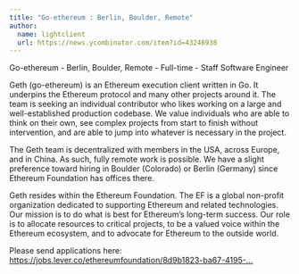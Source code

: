 ```yaml
---
title: "Go-ethereum : Berlin, Boulder, Remote"
author:
  name: lightclient
  url: https://news.ycombinator.com/item?id=43246938
---
```

Go-ethereum - Berlin, Boulder, Remote - Full-time - Staff Software Engineer

Geth (go-ethereum) is an Ethereum execution client written in Go. It underpins the Ethereum protocol and many other projects around it. The team is seeking an individual contributor who likes working on a large and well-established production codebase. We value individuals who are able to think on their own, see complex projects from start to finish without intervention, and are able to jump into whatever is necessary in the project.

The Geth team is decentralized with members in the USA, across Europe, and in China. As such, fully remote work is possible. We have a slight preference toward hiring in Boulder (Colorado) or Berlin (Germany) since Ethereum Foundation has offices there.

Geth resides within the Ethereum Foundation. The EF is a global non-profit organization dedicated to supporting Ethereum and related technologies. Our mission is to do what is best for Ethereum’s long-term success. Our role is to allocate resources to critical projects, to be a valued voice within the Ethereum ecosystem, and to advocate for Ethereum to the outside world.

Please send applications here: <a href="https:&#x2F;&#x2F;jobs.lever.co&#x2F;ethereumfoundation&#x2F;8d9b1823-ba67-4195-a673-e11a85a48d62" rel="nofollow">https:&#x2F;&#x2F;jobs.lever.co&#x2F;ethereumfoundation&#x2F;8d9b1823-ba67-4195-...</a>
<JobApplication />

